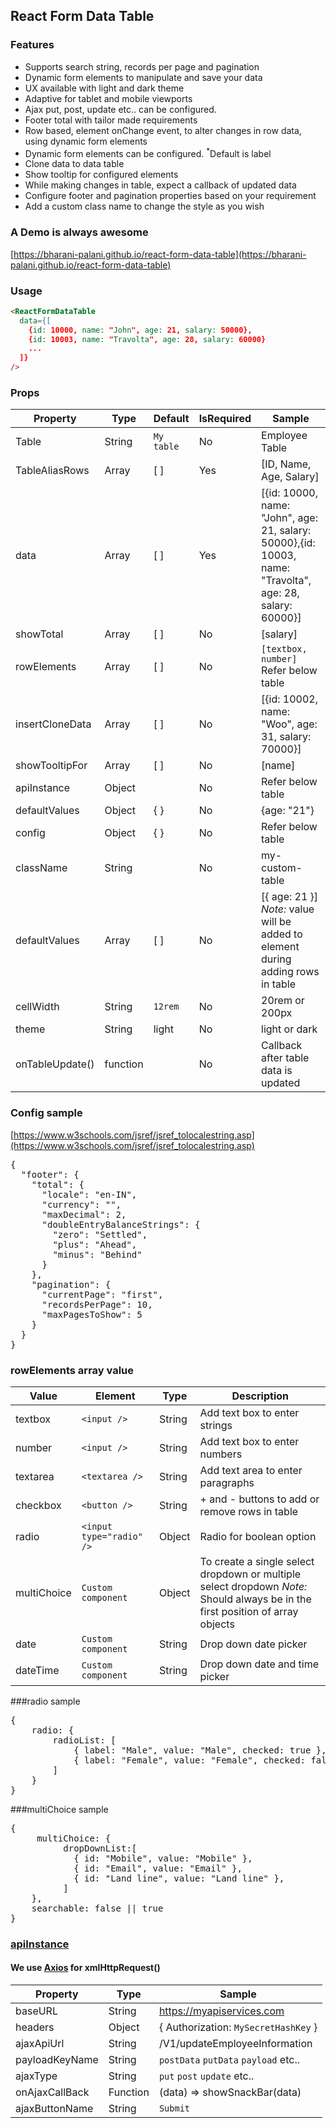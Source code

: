 ## React Form Data Table
### Features
- Supports search string, records per page and pagination
- Dynamic form elements to manipulate and save your data
- UX available with light and dark theme
- Adaptive for tablet and mobile viewports
- Ajax put, post, update etc.. can be configured.
- Footer total with tailor made requirements
- Row based, element onChange event, to alter changes in row data, using dynamic form elements
- Dynamic form elements can be configured. <sup>*</sup>Default is label
- Clone data to data table
- Show tooltip for configured elements
- While making changes in table, expect a callback of updated data
- Configure footer and pagination properties based on your requirement
- Add a custom class name to change the style as you wish

### A Demo is always awesome
[https://bharani-palani.github.io/react-form-data-table](https://bharani-palani.github.io/react-form-data-table)

### Usage
```html
<ReactFormDataTable
  data={[
    {id: 10000, name: "John", age: 21, salary: 50000},
    {id: 10003, name: "Travolta", age: 28, salary: 60000}
    ...
  ]}
/>
```

### Props
Property  | Type | Default | IsRequired | Sample
----------- | -------| -------- | ------------- | ---------
Table  | String | `My table` | No | Employee Table
TableAliasRows | Array | [ ] | Yes | [ID, Name, Age, Salary]
data | Array | [ ] | Yes | [{id: 10000, name: "John", age: 21, salary: 50000},{id: 10003, name: "Travolta", age: 28, salary: 60000}]
showTotal | Array | [ ] | No | [salary]
rowElements | Array | [ ] | No | `[textbox, number]` Refer below table |
insertCloneData | Array | [ ] | No | [{id: 10002, name: "Woo", age: 31, salary: 70000}]
showTooltipFor | Array | [ ] | No | [name]
apiInstance | Object | | No |  Refer below table
defaultValues | Object | { } | No | {age: "21"}
config | Object | { } | No | Refer below table
className | String |  | No | my-custom-table
defaultValues | Array | [ ] | No | [{ age: 21 }] *Note:* value will be added to element during adding rows in table
cellWidth | String | `12rem` | No | 20rem or 200px
theme | String | light| No | light or dark
onTableUpdate() | function | |No | Callback after table data is updated

### Config sample
[https://www.w3schools.com/jsref/jsref_tolocalestring.asp](https://www.w3schools.com/jsref/jsref_tolocalestring.asp)
<pre>
{
  "footer": {
    "total": {
      "locale": "en-IN",
      "currency": "",
      "maxDecimal": 2,
      "doubleEntryBalanceStrings": {
        "zero": "Settled",
        "plus": "Ahead",
        "minus": "Behind"
      }
    },
    "pagination": {
      "currentPage": "first",
      "recordsPerPage": 10,
      "maxPagesToShow": 5
    }
  }
}
</pre>

### rowElements array value
Value  | Element | Type|  Description
----------- | -------| --- | -------- 
textbox | `<input />` | String |Add text box to enter strings
number | `<input />` | String |Add text box to enter numbers 
textarea | `<textarea />`| String | Add text area to enter paragraphs 
checkbox | `<button />` | String | + and - buttons to add or remove rows in table
radio | `<input type="radio" />` | Object | Radio for boolean option
multiChoice | `Custom component`| Object | To create a single select dropdown or multiple select dropdown *Note:* Should always be in the first position of array objects
date | `Custom component` | String | Drop down date picker
dateTime | `Custom component`| String | Drop down date and time picker

###radio sample
<pre>
{
	radio: {
		radioList: [
			{ label: "Male", value: "Male", checked: true },
			{ label: "Female", value: "Female", checked: false }
		]
	}
}
</pre>

###multiChoice sample
<pre>
{
	 multiChoice: {
		  dropDownList:[
			{ id: "Mobile", value: "Mobile" },
			{ id: "Email", value: "Email" },
			{ id: "Land line", value: "Land line" },
		  ]
	},
	searchable: false || true
}
</pre>

### [apiInstance](#api-ins)
#### We use [Axios](https://www.npmjs.com/package/axios) for xmlHttpRequest()

| Property | Type | Sample
| -- | -- | -- |
| baseURL | String | https://myapiservices.com |
| headers | Object | { Authorization: `MySecretHashKey` } |
| ajaxApiUrl | String | /V1/updateEmployeeInformation |
| payloadKeyName | String | `postData` `putData` `payload` etc.. |
| ajaxType | String | `put` `post` `update` etc.. |
| onAjaxCallBack | Function | (data) => showSnackBar(data) |
| ajaxButtonName | String | `Submit` |



